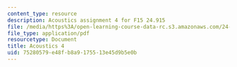 ```yaml
---
content_type: resource
description: Acoustics assignment 4 for F15 24.915
file: /media/https%3A/open-learning-course-data-rc.s3.amazonaws.com/24-915-linguistic-phonetics-fall-2015/75280579e48fb8a9175513e45d9b5e0b_MIT24_915F15_Assignment5.pdf
file_type: application/pdf
resourcetype: Document
title: Acoustics 4
uid: 75280579-e48f-b8a9-1755-13e45d9b5e0b
---
```

